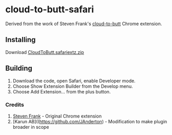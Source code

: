 # cloud-to-butt-safari

Derived from the work of Steven Frank's [cloud-to-butt](https://github.com/panicsteve/cloud-to-butt) Chrome extension.


## Installing

Download [CloudToButt.safariextz.zip](https://github.com/logancollins/cloud-to-butt-safari/blob/master/CloudToButt.safariextz.zip?raw=true)


## Building

1. Download the code, open Safari, enable Developer mode.
2. Choose Show Extension Builder from the Develop menu.
3. Choose Add Extension... from the plus button.

### Credits

1. [Steven Frank](https://github.com/panicsteve) - Original Chrome extension
2. [Karun AB]((https://github.com/JAnderton) - Modification to make plugin broader in scope